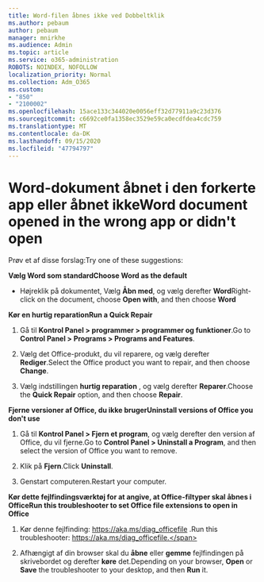 ```yaml
---
title: Word-filen åbnes ikke ved Dobbeltklik
ms.author: pebaum
author: pebaum
manager: mnirkhe
ms.audience: Admin
ms.topic: article
ms.service: o365-administration
ROBOTS: NOINDEX, NOFOLLOW
localization_priority: Normal
ms.collection: Adm_O365
ms.custom:
- "850"
- "2100002"
ms.openlocfilehash: 15ace133c344020e0056eff32d77911a9c23d376
ms.sourcegitcommit: c6692ce0fa1358ec3529e59ca0ecdfdea4cdc759
ms.translationtype: MT
ms.contentlocale: da-DK
ms.lasthandoff: 09/15/2020
ms.locfileid: "47794797"
---
```

# <a name="word-document-opened-in-the-wrong-app-or-didnt-open"></a><span data-ttu-id="56542-102">Word-dokument åbnet i den forkerte app eller åbnet ikke</span><span class="sxs-lookup"><span data-stu-id="56542-102">Word document opened in the wrong app or didn't open</span></span>

<span data-ttu-id="56542-103">Prøv et af disse forslag:</span><span class="sxs-lookup"><span data-stu-id="56542-103">Try one of these suggestions:</span></span>

<span data-ttu-id="56542-104">**Vælg Word som standard**</span><span class="sxs-lookup"><span data-stu-id="56542-104">**Choose Word as the default**</span></span>

- <span data-ttu-id="56542-105">Højreklik på dokumentet, Vælg **Åbn med**, og vælg derefter **Word**</span><span class="sxs-lookup"><span data-stu-id="56542-105">Right-click on the document, choose **Open with**, and then choose **Word**</span></span>

<span data-ttu-id="56542-106">**Kør en hurtig reparation**</span><span class="sxs-lookup"><span data-stu-id="56542-106">**Run a Quick Repair**</span></span>

1. <span data-ttu-id="56542-107">Gå til **Kontrol Panel > programmer > programmer og funktioner**.</span><span class="sxs-lookup"><span data-stu-id="56542-107">Go to **Control Panel > Programs > Programs and Features**.</span></span>

2. <span data-ttu-id="56542-108">Vælg det Office-produkt, du vil reparere, og vælg derefter **Rediger**.</span><span class="sxs-lookup"><span data-stu-id="56542-108">Select the Office product you want to repair, and then choose **Change**.</span></span>

3. <span data-ttu-id="56542-109">Vælg indstillingen **hurtig reparation** , og vælg derefter **Reparer**.</span><span class="sxs-lookup"><span data-stu-id="56542-109">Choose the **Quick Repair** option, and then choose **Repair**.</span></span>

<span data-ttu-id="56542-110">**Fjerne versioner af Office, du ikke bruger**</span><span class="sxs-lookup"><span data-stu-id="56542-110">**Uninstall versions of Office you don't use**</span></span>

1. <span data-ttu-id="56542-111">Gå til **Kontrol Panel > Fjern et program**, og vælg derefter den version af Office, du vil fjerne.</span><span class="sxs-lookup"><span data-stu-id="56542-111">Go to **Control Panel > Uninstall a Program**, and then select the version of Office you want to remove.</span></span>

2. <span data-ttu-id="56542-112">Klik på **Fjern**.</span><span class="sxs-lookup"><span data-stu-id="56542-112">Click **Uninstall**.</span></span>

3. <span data-ttu-id="56542-113">Genstart computeren.</span><span class="sxs-lookup"><span data-stu-id="56542-113">Restart your computer.</span></span>

<span data-ttu-id="56542-114">**Kør dette fejlfindingsværktøj for at angive, at Office-filtyper skal åbnes i Office**</span><span class="sxs-lookup"><span data-stu-id="56542-114">**Run this troubleshooter to set Office file extensions to open in Office**</span></span>

1. <span data-ttu-id="56542-115">Kør denne fejlfinding: https://aka.ms/diag_officefile .</span><span class="sxs-lookup"><span data-stu-id="56542-115">Run this troubleshooter: https://aka.ms/diag_officefile.</span></span>

2. <span data-ttu-id="56542-116">Afhængigt af din browser skal du **åbne** eller **gemme** fejlfindingen på skrivebordet og derefter **køre** det.</span><span class="sxs-lookup"><span data-stu-id="56542-116">Depending on your browser, **Open** or **Save** the troubleshooter to your desktop, and then **Run** it.</span></span>
